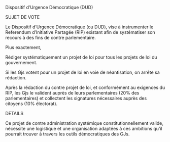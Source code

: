 Dispositif d’Urgence Démocratique (DUD)


SUJET DE VOTE

Le Dispositif d’Urgence Démocratique (ou DUD), vise à instrumenter le Referendum d’Initiative Partagée (RIP) existant afin de systématiser son recours à des fins de contre parlementaire.

Plus exactement,

Rédiger systématiquement un projet de loi pour tous les projets de loi du gouvernement.

Si les Gjs votent pour un projet de loi en voie de néantisation,
on arrête sa rédaction.

Après la rédaction du contre projet de loi, et conformément au exigences du RIP, les Gjs le valident auprès de leurs parlementaires (20% des parlementaires) et collectent les signatures nécessaires auprès des citoyens (10% électorat).


DETAILS

Ce projet de contre administration systémique constitutionnellement valide, nécessite une logistique et une organisation adaptées à ces ambitions qu’il pourrait trouver à travers les outils démocratiques des GJs.

